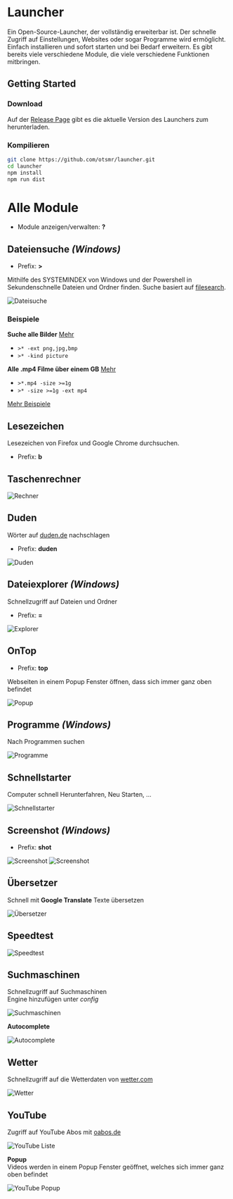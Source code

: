
# Launcher
Ein Open-Source-Launcher, der vollständig erweiterbar ist. Der schnelle Zugriff auf Einstellungen, Websites oder sogar Programme wird ermöglicht. Einfach installieren und sofort starten und bei Bedarf erweitern.
Es gibt bereits viele verschiedene Module, die viele verschiedene Funktionen mitbringen.

## Getting Started
### Download
Auf der [Release Page](https://github.com/otsmr/launcher/releases) gibt es die aktuelle Version des Launchers zum herunterladen.

### Kompilieren

```bash
git clone https://github.com/otsmr/launcher.git
cd launcher
npm install
npm run dist
```

# Alle Module

* Module anzeigen/verwalten: **?**


## Dateiensuche *(Windows)*
* Prefix: **>**


Mithilfe des SYSTEMINDEX von Windows und der Powershell in Sekundenschnelle Dateien und Ordner finden. Suche basiert auf [filesearch](https://github.com/otsmr/filesearch).

![Dateisuche](./docs/img/filesearch.png)
### Beispiele
**Suche alle Bilder** [Mehr](https://github.com/otsmr/filesearch#extstringarray)
- ```>* -ext png,jpg,bmp```
- ```>* -kind picture```  

**Alle .mp4 Filme über einem GB** [Mehr](https://github.com/otsmr/filesearch#sizestring)
- ```>*.mp4 -size >=1g```  
- ```>* -size >=1g -ext mp4```  

[Mehr Beispiele](https://github.com/otsmr/filesearch#extstringarray)



## Lesezeichen
Lesezeichen von Firefox und Google Chrome durchsuchen. 
* Prefix: **b**



## Taschenrechner
![Rechner](./docs/img/calc.png)



## Duden

Wörter auf [duden.de](https://duden.de) nachschlagen
* Prefix: **duden**

![Duden](./docs/img/duden.png)



## Dateiexplorer  *(Windows)*

Schnellzugriff auf Dateien und Ordner
* Prefix: **=**

![Explorer](./docs/img/explorer.png)



## OnTop

* Prefix: **top**

Webseiten in einem Popup Fenster öffnen, dass sich immer ganz oben befindet

![Popup](./docs/img/youtubepopup.png)

## Programme *(Windows)*

Nach Programmen suchen

![Programme](./docs/img/programm.png)



## Schnellstarter

Computer schnell Herunterfahren, Neu Starten, ... 

![Schnellstarter](./docs/img/quick.png)



## Screenshot *(Windows)*

* Prefix: **shot**

![Screenshot](./docs/img/shot1.png)
![Screenshot](./docs/img/shot2.png)

## Übersetzer

Schnell mit **Google Translate** Texte übersetzen

![Übersetzer](./docs/img/translate.png)
## Speedtest

![Speedtest](./docs/img/speed.png)


## Suchmaschinen

Schnellzugriff auf Suchmaschinen  
Engine hinzufügen unter *config*  

![Suchmaschinen](./docs/img/engine.png)


**Autocomplete**

![Autocomplete](./docs/img/autocomplete.png)


## Wetter
Schnellzugriff auf die Wetterdaten von [wetter.com](https://wetter.com)

![Wetter](./docs/img/wetter.png)


## YouTube
Zugriff auf YouTube Abos mit [oabos.de](https://oabos.de)

![YouTube Liste](./docs/img/youtube.png)

**Popup**  
Videos werden in einem Popup Fenster geöffnet, welches sich immer ganz oben befindet

![YouTube Popup](./docs/img/youtubepopup.png)
